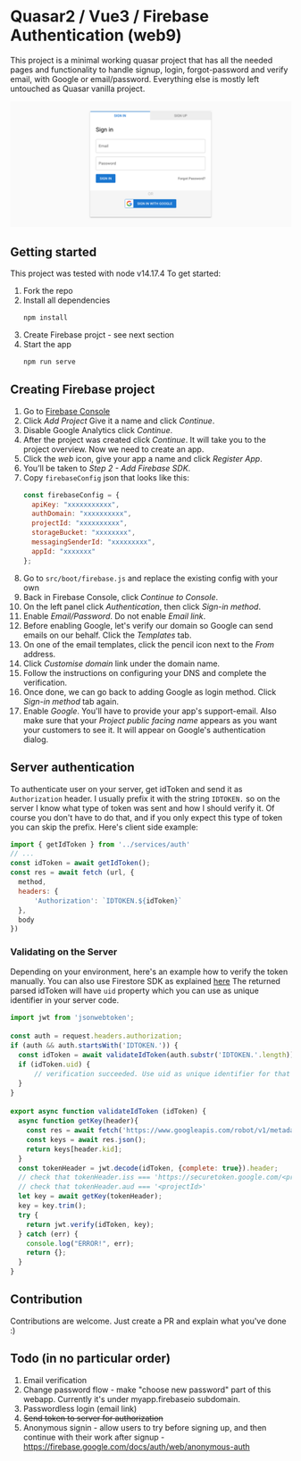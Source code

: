 # Quasar2 / Vue3 / Firebase Authentication (web9)

This project is a minimal working quasar project that has all the needed pages and functionality to handle signup, login, forgot-password and verify email, with Google or email/password.
Everything else is mostly left untouched as Quasar vanilla project.

![login image](./login.png)

## Getting started
This project was tested with node v14.17.4
To get started:
1. Fork the repo
2. Install all dependencies
    ```bash
    npm install
    ```
3. Create Firebase projct - see next section
4. Start the app
    ```bash
    npm run serve
    ```
## Creating Firebase project
1. Go to [Firebase Console](https://console.firebase.google.com/)
2. Click _Add Project_ Give it a name and click _Continue_.
3. Disable Google Analytics click _Continue_.
4. After the project was created click _Continue_. It will take you to the project overview. Now we need to create an app.
5. Click the _web_ icon, give your app a name and click _Register App_.
6. You’ll be taken to _Step 2 - Add Firebase SDK_.
7. Copy `firebaseConfig` json that looks like this:
   ```javascript
   const firebaseConfig = {
     apiKey: "xxxxxxxxxxx",
     authDomain: "xxxxxxxxxx",
     projectId: "xxxxxxxxxx",
     storageBucket: "xxxxxxxx",
     messagingSenderId: "xxxxxxxxx",
     appId: "xxxxxxx"
   };
   ```
8. Go to `src/boot/firebase.js` and replace the existing config with your own
9. Back in Firebase Console, click _Continue to Console_.
10. On the left panel click _Authentication_, then click _Sign-in method_.
11. Enable _Email/Password_. Do not enable _Email link_.
12. Before enabling Google, let's verify our domain so Google can send emails on our behalf. Click the _Templates_ tab.
13. On one of the email templates, click the pencil icon next to the _From_ address.
14. Click _Customise domain_ link under the domain name.
15. Follow the instructions on configuring your DNS and complete the verification.
16. Once done, we can go back to adding Google as login method. Click _Sign-in method_ tab again.
17. Enable _Google_. You'll have to provide your app's support-email. Also make sure that your _Project public facing name_ appears as you want your customers to see it. It will appear on Google's authentication dialog.

## Server authentication

To authenticate user on your server, get idToken and send it as `Authorization` header. I usually prefix it with the string `IDTOKEN.` so on the server I know what type of token was sent and how I should verify it. Of course you don't have to do that, and if you only expect this type of token you can skip the prefix. Here's client side example:
```javascript
import { getIdToken } from '../services/auth'
// ...
const idToken = await getIdToken();
const res = await fetch (url, {
  method,
  headers: {
      'Authorization': `IDTOKEN.${idToken}`
  },
  body
})
```

### Validating on the Server
Depending on your environment, here's an example how to verify the token manually. You can also use Firestore SDK as explained [here](https://firebase.google.com/docs/auth/admin/verify-id-tokens#verify_id_tokens_using_the_firebase_admin_sdk)
The returned parsed idToken will have `uid` property which you can use as unique identifier in your server code.

```javascript
import jwt from 'jsonwebtoken';

const auth = request.headers.authorization;
if (auth && auth.startsWith('IDTOKEN.')) {
  const idToken = await validateIdToken(auth.substr('IDTOKEN.'.length));
  if (idToken.uid) {
      // verification succeeded. Use uid as unique identifier for that user
  }
}

export async function validateIdToken (idToken) {
  async function getKey(header){
    const res = await fetch('https://www.googleapis.com/robot/v1/metadata/x509/securetoken@system.gserviceaccount.com')
    const keys = await res.json();
    return keys[header.kid];
  }
  const tokenHeader = jwt.decode(idToken, {complete: true}).header;
  // check that tokenHeader.iss === 'https://securetoken.google.com/<projectId>'
  // check that tokenHeader.aud === '<projectId>'
  let key = await getKey(tokenHeader);
  key = key.trim();
  try {
    return jwt.verify(idToken, key);
  } catch (err) {
    console.log("ERROR!", err);
    return {};
  }
}
```

## Contribution

Contributions are welcome. Just create a PR and explain what you've done :)

## Todo (in no particular order)
1. Email verification
2. Change password flow - make "choose new password" part of this webapp. Currently it's under myapp.firebaseio subdomain.
3. Passwordless login (email link)
4. ~~Send token to server for authorization~~
5. Anonymous signin - allow users to try before signing up, and then continue with their work after signup - https://firebase.google.com/docs/auth/web/anonymous-auth


